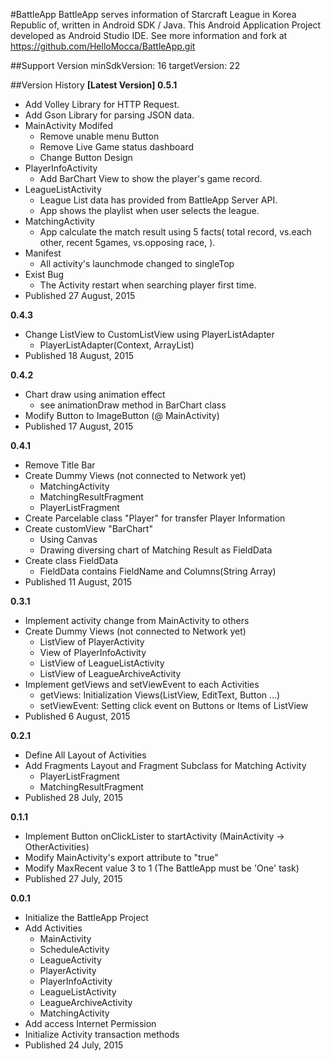 #BattleApp
BattleApp serves information of Starcraft League in Korea Republic of, written in Android SDK / Java. This Android Application Project developed as Android Studio IDE.
See more information and fork at https://github.com/HelloMocca/BattleApp.git

##Support Version
minSdkVersion: 16
targetVersion: 22


##Version History
__[Latest Version] 0.5.1__
* Add Volley Library for HTTP Request.
* Add Gson Library for parsing JSON data.
* MainActivity Modifed
  * Remove unable menu Button
  * Remove Live Game status dashboard
  * Change Button Design
* PlayerInfoActivity
  * Add BarChart View to show the player's game record.
* LeagueListActivity
  * League List data has provided from BattleApp Server API.
  * App shows the playlist when user selects the league.
* MatchingActivity
  * App calculate the match result using 5 facts( total record, vs.each other, recent 5games, vs.opposing race, ).
* Manifest
  * All activity's launchmode changed to singleTop
* Exist Bug
  * The Activity restart when searching player first time.
* Published 27 August, 2015

__0.4.3__
* Change ListView to CustomListView using PlayerListAdapter
  * PlayerListAdapter(Context, ArrayList<Player>)
* Published 18 August, 2015

__0.4.2__
* Chart draw using animation effect
  * see animationDraw method in BarChart class
* Modify Button to ImageButton (@ MainActivity)
* Published 17 August, 2015

__0.4.1__
* Remove Title Bar
* Create Dummy Views (not connected to Network yet)
  * MatchingActivity
  * MatchingResultFragment
  * PlayerListFragment
* Create Parcelable class "Player" for transfer Player Information
* Create customView "BarChart"
  * Using Canvas
  * Drawing diversing chart of Matching Result as FieldData
* Create class FieldData
  * FieldData contains FieldName and Columns(String Array)
* Published 11 August, 2015

__0.3.1__
* Implement activity change from MainActivity to others
* Create Dummy Views (not connected to Network yet)
  * ListView of PlayerActivity
  * View of PlayerInfoActivity
  * ListView of LeagueListActivity
  * ListView of LeagueArchiveActivity
* Implement getViews and setViewEvent to each Activities
  * getViews: Initialization Views(ListView, EditText, Button ...)
  * setViewEvent: Setting click event on Buttons or Items of ListView
* Published 6 August, 2015

__0.2.1__
* Define All Layout of Activities
* Add Fragments Layout and Fragment Subclass for Matching Activity
  * PlayerListFragment
  * MatchingResultFragment
* Published 28 July, 2015

__0.1.1__
* Implement Button onClickLister to startActivity (MainActivity -> OtherActivities)
* Modify MainActivity's export attribute to "true"
* Modify MaxRecent value 3 to 1 (The BattleApp must be 'One' task)
* Published 27 July, 2015

__0.0.1__
* Initialize the BattleApp Project
* Add Activities
  * MainActivity
  * ScheduleActivity
  * LeagueActivity
  * PlayerActivity
  * PlayerInfoActivity
  * LeagueListActivity
  * LeagueArchiveActivity
  * MatchingActivity
* Add access Internet Permission
* Initialize Activity transaction methods
* Published 24 July, 2015

